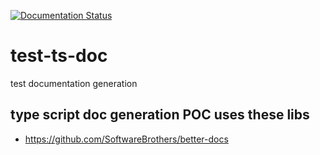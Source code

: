 [![Documentation Status](https://readthedocs.org/projects/ansicolortags/badge/?version=latest)](https://jpbnetley.github.io/test-ts-doc/)

# test-ts-doc
test documentation generation
## type script doc generation POC uses these libs
- https://github.com/SoftwareBrothers/better-docs

